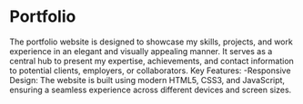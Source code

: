 # Portfolio
The portfolio website is designed to showcase my skills, projects, and work experience in an elegant and visually appealing manner. It serves as a central hub to present my expertise, achievements, and contact information to potential clients, employers, or collaborators. 
Key Features: -Responsive Design: The website is built using modern HTML5, CSS3, and JavaScript, ensuring a seamless experience across different devices and screen sizes.
